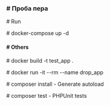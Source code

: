 <h3># Проба пера </h3>

<p># Run</p>
<p># docker-compose up -d</p>

<h4># Others</h4>
<p># docker build -t test_app .</p>
<p># docker run -it --rm --name drop_app</p>
<p># composer install - Generate autoload</p>
<p># composer test - PHPUnit tests</p>
